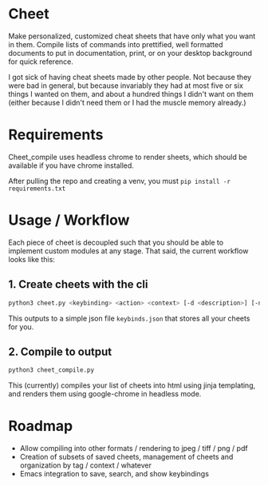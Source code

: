 # Cheet

Make personalized, customized cheat sheets that have only what you want in them.  Compile lists of commands into prettified, well formatted documents to put in documentation, print, or on your desktop background for quick reference.

I got sick of having cheat sheets made by other people.  Not because they were bad in general, but because invariably they had at most five or six things I wanted on them, and about a hundred things I didn't want on them (either because I didn't need them or I had the muscle memory already.)

# Requirements

Cheet_compile uses headless chrome to render sheets, which should be available if you have chrome installed.

After pulling the repo and creating a venv, you must `pip install -r requirements.txt`

# Usage / Workflow

Each piece of cheet is decoupled such that you should be able to implement custom modules at any stage.  That said, the current workflow looks like this:

## 1. Create cheets with the cli

```bash
python3 cheet.py <keybinding> <action> <context> [-d <description>] [-n <note>] [<tags> ...]
```

This outputs to a simple json file ```keybinds.json``` that stores all your cheets for you.

## 2. Compile to output

```bash
python3 cheet_compile.py
```

This (currently) compiles your list of cheets into html using jinja templating, and renders them using google-chrome in headless mode.

# Roadmap

- Allow compiling into other formats / rendering to jpeg / tiff / png / pdf
- Creation of subsets of saved cheets, management of cheets and organization by tag / context / whatever
- Emacs integration to save, search, and show keybindings
